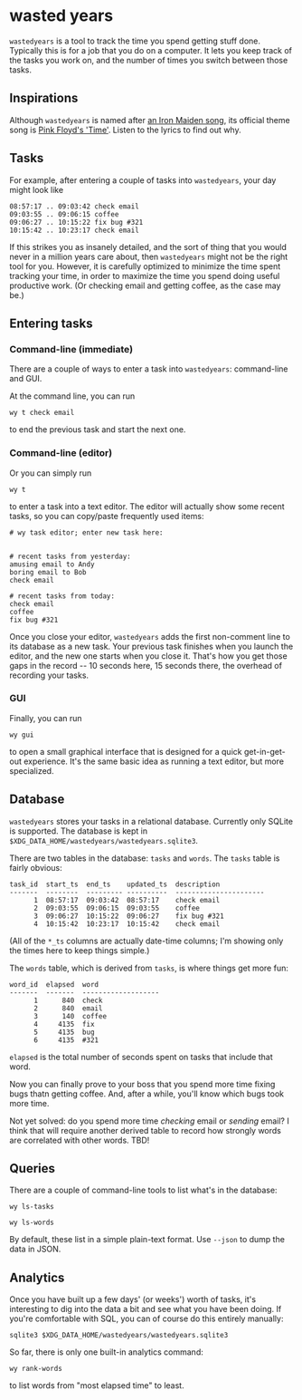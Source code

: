 # wasted years

`wastedyears` is a tool to track the time you spend getting stuff done.
Typically this is for a job that you do on a computer.
It lets you keep track of the tasks you work on,
and the number of times you switch between those tasks.

## Inspirations

Although `wastedyears` is named after
[an Iron Maiden song](https://en.wikipedia.org/wiki/Wasted_Years),
its official theme song is [Pink Floyd's 'Time'](https://en.wikipedia.org/wiki/Time_(Pink_Floyd_song)).
Listen to the lyrics to find out why.

## Tasks

For example, after entering a couple of tasks into `wastedyears`,
your day might look like

    08:57:17 .. 09:03:42 check email
    09:03:55 .. 09:06:15 coffee
    09:06:27 .. 10:15:22 fix bug #321
    10:15:42 .. 10:23:17 check email

If this strikes you as insanely detailed,
and the sort of thing that you would never in a million years care about,
then `wastedyears` might not be the right tool for you.
However, it is carefully optimized to minimize the time spent tracking your time,
in order to maximize the time you spend doing useful productive work.
(Or checking email and getting coffee, as the case may be.)

## Entering tasks

### Command-line (immediate)

There are a couple of ways to enter a task into `wastedyears`:
command-line and GUI.

At the command line, you can run

    wy t check email

to end the previous task and start the next one.

### Command-line (editor)

Or you can simply run

    wy t

to enter a task into a text editor.
The editor will actually show some recent tasks,
so you can copy/paste frequently used items:

    # wy task editor; enter new task here:


    # recent tasks from yesterday:
    amusing email to Andy
    boring email to Bob
    check email

    # recent tasks from today:
    check email
    coffee
    fix bug #321

Once you close your editor,
`wastedyears` adds the first non-comment line to its database as a new task.
Your previous task finishes when you launch the editor,
and the new one starts when you close it.
That's how you get those gaps in the record --
10 seconds here, 15 seconds there, the overhead of recording your tasks.

### GUI

Finally, you can run

    wy gui

to open a small graphical interface that is designed for a quick
get-in-get-out experience.
It's the same basic idea as running a text editor, but more specialized.

## Database

`wastedyears` stores your tasks in a relational database.
Currently only SQLite is supported.
The database is kept in `$XDG_DATA_HOME/wastedyears/wastedyears.sqlite3`.

There are two tables in the database: `tasks` and `words`.
The `tasks` table is fairly obvious:

    task_id  start_ts  end_ts    updated_ts  description
    -------  --------  --------- ----------  ----------------------
          1  08:57:17  09:03:42  08:57:17    check email
          2  09:03:55  09:06:15  09:03:55    coffee
          3  09:06:27  10:15:22  09:06:27    fix bug #321
          4  10:15:42  10:23:17  10:15:42    check email

(All of the `*_ts` columns are actually date-time columns;
I'm showing only the times here to keep things simple.)

The `words` table, which is derived from `tasks`, is where things get more fun:

    word_id  elapsed  word
    -------  -------  -------------------
          1      840  check
          2      840  email
          3      140  coffee
          4     4135  fix
          5     4135  bug
          6     4135  #321

`elapsed` is the total number of seconds spent on tasks that include that word.

Now you can finally prove to your boss that you spend more time fixing bugs thatn getting coffee.
And, after a while, you'll know which bugs took more time.

Not yet solved: do you spend more time _checking_ email or _sending_ email?
I think that will require another derived table to record how strongly
words are correlated with other words.
TBD!

## Queries

There are a couple of command-line tools to list what's in the database:

    wy ls-tasks

    wy ls-words

By default, these list in a simple plain-text format.
Use `--json` to dump the data in JSON.

## Analytics

Once you have built up a few days' (or weeks') worth of tasks,
it's interesting to dig into the data a bit and see what you have been doing.
If you're comfortable with SQL, you can of course do this entirely manually:

    sqlite3 $XDG_DATA_HOME/wastedyears/wastedyears.sqlite3

So far, there is only one built-in analytics command:

    wy rank-words

to list words from "most elapsed time" to least.
